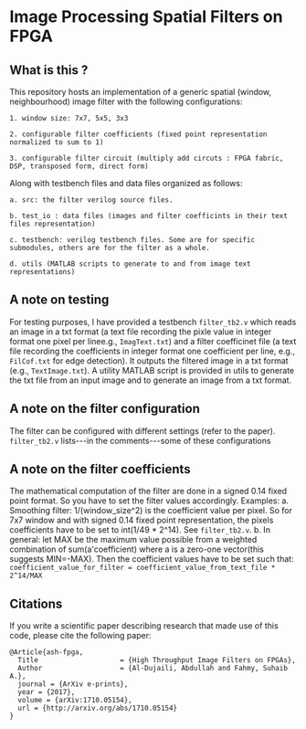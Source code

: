 # Image Processing Spatial Filters on FPGA

## What is this ?
This repository hosts an implementation of a generic spatial (window, neighbourhood) image filter with the following configurations:

	1. window size: 7x7, 5x5, 3x3
	
	2. configurable filter coefficients (fixed point representation normalized to sum to 1)
	
	3. configurable filter circuit (multiply add circuts : FPGA fabric, DSP, transposed form, direct form)
	
Along with testbench files and data files organized as follows:

	a. src: the filter verilog source files.
	
	b. test_io : data files (images and filter coefficints in their text files representation)
	
	c. testbench: verilog testbench files. Some are for specific submodules, others are for the filter as a whole.
	
	d. utils (MATLAB scripts to generate to and from image text representations)

## A note on testing	
For testing purposes, I have provided a testbench `filter_tb2.v` which reads an image in a txt format (a text file recording the pixle value in integer format one pixel per linee.g., `ImagText.txt`) and 
a filter coefficinet file (a text file recording the coefficients in integer format one coefficient per line, e.g., `FilCof.txt` for edge detection). It outputs the filtered image in a txt format (e.g., `TextImage.txt`). 
A utility MATLAB script is provided in utils to generate the txt file from an input image and to generate an image from a txt format.

## A note on the filter configuration
The filter can be configured with different settings (refer to the paper). `filter_tb2.v` lists---in the comments---some of these configurations

## A note on the filter coefficients
The mathematical computation of the filter are done in a signed 0.14 fixed point format. So you have to set the filter values accordingly.
Examples:
	a. Smoothing filter: 1/(window_size^2) is the coefficient value per pixel. So for 7x7 window and with signed 0.14 fixed point representation, the pixels coefficients have to be set
		to int(1/49 * 2^14). See `filter_tb2.v`.
	b. In general: let MAX be the maximum value possible from a weighted combination of sum(a'coefficient) where a is a zero-one vector(this suggests MIN=-MAX). Then the coefficient values
		have to be set such that:
			```
			coefficient_value_for_filter = coefficient_value_from_text_file * 2^14/MAX
			```
		

## Citations

If you write a scientific paper describing research that made use of this code, please cite the following paper:
```
@Article{ash-fpga,
  Title                    = {High Throughput Image Filters on FPGAs},
  Author                   = {Al-Dujaili, Abdullah and Fahmy, Suhaib A.},
  journal = {ArXiv e-prints},
  year = {2017},
  volume = {arXiv:1710.05154},
  url = {http://arxiv.org/abs/1710.05154}
}
```
